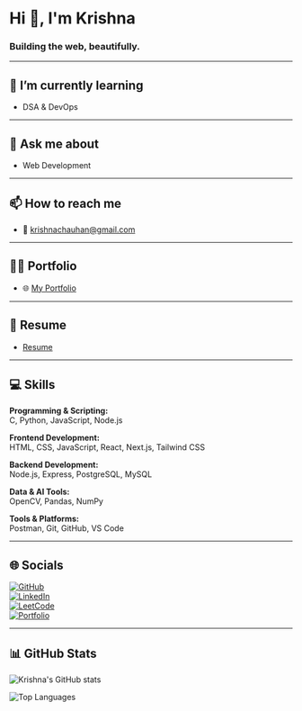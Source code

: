 # Hi 👋, I'm Krishna

### Building the web, beautifully.

---

## 🌱 I’m currently learning
- DSA & DevOps

---

## 💬 Ask me about
- Web Development

---

## 📫 How to reach me
- 📧 krishnachauhan@gmail.com

---

## 👨‍💻 Portfolio
- 🌐 [My Portfolio](https://krishnapschauhan.github.io/my-portfolio/)

---

## 📄 Resume
- [Resume](https://drive.google.com/file/d/1FKKXhDfNrv0ErA4Wy7AuuLA2KO5lZ9ap/view?usp=drivesdk)

---

## 💻 Skills

**Programming & Scripting:**  
C, Python, JavaScript, Node.js  

**Frontend Development:**  
HTML, CSS, JavaScript, React, Next.js, Tailwind CSS  

**Backend Development:**  
Node.js, Express, PostgreSQL, MySQL  

**Data & AI Tools:**  
OpenCV, Pandas, NumPy  

**Tools & Platforms:**  
Postman, Git, GitHub, VS Code

---

## 🌐 Socials
[![GitHub](https://img.shields.io/badge/GitHub-krishnapschauhan-181717?style=flat-square&logo=github&logoColor=white)](https://github.com/krishnapschauhan)  
[![LinkedIn](https://img.shields.io/badge/LinkedIn-Krishna%20Chauhan-0A66C2?style=flat-square&logo=linkedin&logoColor=white)](http://www.linkedin.com/in/krishnapratapsinghchauhan)  
[![LeetCode](https://img.shields.io/badge/LeetCode-krishnapschauhan-FFA116?style=flat-square&logo=leetcode&logoColor=white)](https://leetcode.com/u/krishnapschauhan/)  
[![Portfolio](https://img.shields.io/badge/Portfolio-Visit-blue?style=flat-square&logo=googledrive&logoColor=white)](https://krishnapschauhan.github.io/my-portfolio/)

---

## 📊 GitHub Stats

![Krishna's GitHub stats](https://github-readme-stats.vercel.app/api?username=krishnapschauhan&show_icons=true&theme=radical&count_private=true)

![Top Languages](https://github-readme-stats.vercel.app/api/top-langs/?username=krishnapschauhan&hide=html&layout=compact&theme=radical)
